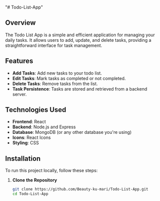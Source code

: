 "# Todo-List-App" 

## Overview
The Todo List App is a simple and efficient application for managing your daily tasks. It allows users to add, update, and delete tasks, providing a straightforward interface for task management.

## Features
- **Add Tasks**: Add new tasks to your todo list.
- **Edit Tasks**: Mark tasks as completed or not completed.
- **Delete Tasks**: Remove tasks from the list.
- **Task Persistence**: Tasks are stored and retrieved from a backend server.

## Technologies Used

- **Frontend**: React
- **Backend**: Node.js and Express
- **Database**: MongoDB (or any other database you're using)
- **Icons**: React Icons
- **Styling**: CSS

## Installation

To run this project locally, follow these steps:

1. **Clone the Repository**

   ```bash
   git clone https://github.com/Beauty-ku-mari/Todo-List-App.git
   cd Todo-List-App
